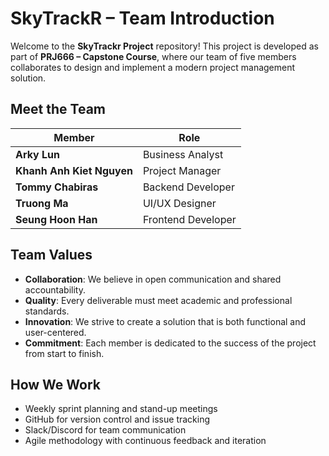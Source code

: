 # SkyTrackR – Team Introduction  

Welcome to the **SkyTrackr Project** repository! 
This project is developed as part of **PRJ666 – Capstone Course**, where our team of five members collaborates to design and implement a modern project management solution.  

## Meet the Team  

| Member | Role |
|--------|------|
| **Arky Lun** | Business Analyst |
| **Khanh Anh Kiet Nguyen** | Project Manager |
| **Tommy Chabiras** | Backend Developer |
| **Truong Ma** | UI/UX Designer |
| **Seung Hoon Han** | Frontend Developer  |

## Team Values  
- **Collaboration**: We believe in open communication and shared accountability.  
- **Quality**: Every deliverable must meet academic and professional standards.  
- **Innovation**: We strive to create a solution that is both functional and user-centered.  
- **Commitment**: Each member is dedicated to the success of the project from start to finish.  

## How We Work  
- Weekly sprint planning and stand-up meetings  
- GitHub for version control and issue tracking  
- Slack/Discord for team communication  
- Agile methodology with continuous feedback and iteration  
